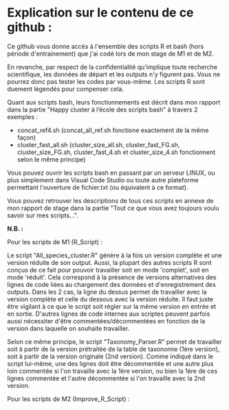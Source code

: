 # Explication sur le contenu de ce github :

Ce github vous donne accès à l'ensemble des scripts R et bash (hors période d'entrainement) que j'ai codé lors de mon stage de M1 et de M2. 

En revanche, par respect de la confidentialité qu'implique toute recherche scientifique, les données de départ et les outputs n'y figurent pas. Vous ne pourrez donc pas tester les codes par vous-même. Les scripts R sont duement légendés pour compenser cela. 

Quant aux scripts bash, leurs fonctionnements est décrit dans mon rapport dans la partie "Happy cluster à l’école des scripts bash" à travers 2 exemples :

- concat_ref4.sh (concat_all_ref.sh fonctione exactement de la même façon)
- cluster_fast_all.sh (cluster_size_all.sh, cluster_fast_FG.sh, cluster_size_FG.sh, cluster_fast_4.sh et cluster_size_4.sh fonctionnent selon le même principe)

Vous pouvez ouvrir les scripts bash en passant par un serveur LINUX, ou plus simplement dans Visual Code Studio ou toute autre plateforme permettant l'ouverture de fichier.txt (ou équivalent à ce format).

Vous pouvez retrouver les descriptions de tous ces scripts en annexe de mon rapport de stage dans la partie "Tout ce que vous avez toujours voulu savoir sur mes scripts...".

**N.B. :**

Pour les scripts de M1 (R_Script) :

Le script "All_species_cluster.R" génère à la fois un version complète et une version réduite de son output. Aussi, la plupart des autres scripts R sont conçus de ce fait pour pouvoir travailler soit en mode 'complet', soit en mode 'réduit'. Cela correspond à la présence de versions alternatives des lignes de code liées au chargement des données et d'enregistrement des outputs. Dans les 2 cas, la ligne du dessus permet de travailler avec la version complète et celle du dessous avec la version réduite. Il faut juste être vigilant à ce que le script soit régler sur la même version en entrée et en sortie. D'autres lignes de code internes aux scriptes peuvent parfois aussi nécessiter d'être commentées/décommentées en fonction de la version dans laquelle on souhaite travailler.

Selon ce même principe, le script "Taxonomy_Parser.R" permet de travailler soit à partir de la version prétraitée de la table de taxonomie (1ère version), soit à partir de la version originale (2nd version). Comme indiqué dans le script lui-même, une des lignes doit être décommentée et une autre plus loin commentée si l'on travaille avec la 1ère version, ou bien la 1ère de ces lignes commentée et l'autre décommentée si l'on travaille avec la 2nd version.

Pour les scripts de M2 (Improve_R_Script) :
